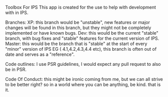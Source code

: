 Toolbox For IPS
This app is created for the use to help with development with in IPS.

Branches:
XP: this branch would be "unstable", new features or major changes will be found in this branch, but they might not be completely implemented or have known bugs.
Dev: this would be the current "stable" branch, with bug fixes and "stable" features for the current version of IPS.
Master: this would be the branch that is "stable" at the start of every "minor" version of IPS EG ( 4.1,4.2,4.3,4.4 etc), this branch is often out of date and serves as a "reference". 

Code outlines:
I use PSR guidelines, I would expect any pull request to also be in PSR.

Code Of Conduct:
this might be ironic coming from me, but we can all strive to be better right? so in a world where you can be anything, be kind. that is it. 
